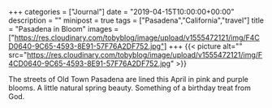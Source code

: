 +++
categories = ["Journal"]
date = "2019-04-15T10:00:00+00:00"
description = ""
minipost = true
tags = ["Pasadena","California","travel"]
title = "Pasadena in Bloom"
images = ["https://res.cloudinary.com/tobyblog/image/upload/v1555472121/img/F4CD0640-9C65-4593-8E91-57F76A2DF752.jpg"]
+++
{{< picture alt="" src="https://res.cloudinary.com/tobyblog/image/upload/v1555472121/img/F4CD0640-9C65-4593-8E91-57F76A2DF752.jpg" >}}

The streets of Old Town Pasadena are lined this April in pink and purple blooms. A little natural spring beauty. Something of a birthday treat from God.
